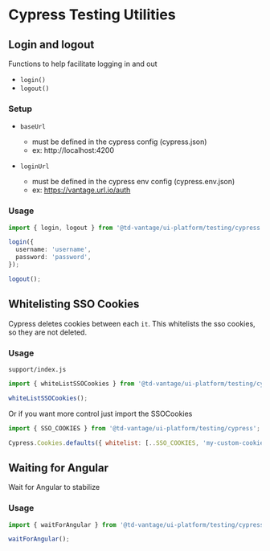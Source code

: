 # Cypress Testing Utilities

## Login and logout

Functions to help facilitate logging in and out

- `login()`
- `logout()`

### Setup

- `baseUrl`

  - must be defined in the cypress config (cypress.json)
  - ex: http://localhost:4200

- `loginUrl`
  - must be defined in the cypress env config (cypress.env.json)
  - ex: https://vantage.url.io/auth

### Usage

```typescript
import { login, logout } from '@td-vantage/ui-platform/testing/cypress';

login({
  username: 'username',
  password: 'password',
});

logout();
```

## Whitelisting SSO Cookies

Cypress deletes cookies between each `it`. This whitelists the sso cookies, so they are not deleted.

### Usage

`support/index.js`

```js
import { whiteListSSOCookies } from '@td-vantage/ui-platform/testing/cypress';

whiteListSSOCookies();
```

Or if you want more control just import the SSOCookies

```js
import { SSO_COOKIES } from '@td-vantage/ui-platform/testing/cypress';

Cypress.Cookies.defaults({ whitelist: [..SSO_COOKIES, 'my-custom-cookie'] });
```

## Waiting for Angular

Wait for Angular to stabilize

### Usage

```ts
import { waitForAngular } from '@td-vantage/ui-platform/testing/cypress';

waitForAngular();
```
